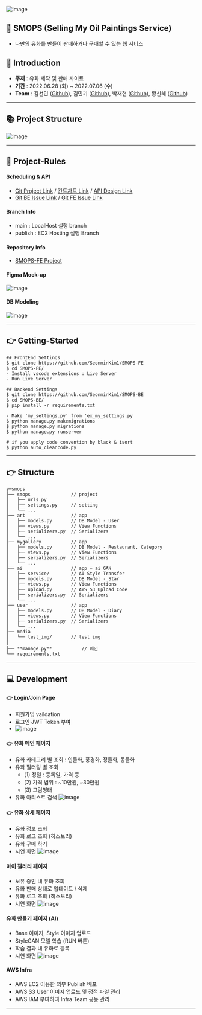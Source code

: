 ![image](https://user-images.githubusercontent.com/33525798/177453882-a8d55a06-1556-4a63-b1f8-244fca57b0a4.png)

## :owl: SMOPS (Selling My Oil Paintings Service)
- 나만의 유화를 만들어 판매하거나 구매할 수 있는 웹 서비스

## :panda_face: Introduction
- **주제** : 유화 제작 및 판매 사이트 
- **기간** : 2022.06.28 (화) ~ 2022.07.06 (수)
- **Team** : 김선민 ([Github](https://github.com/SeonminKim1)), 김민기 ([Github](https://github.com/kmingky)), 박재현 ([Github](https://github.com/Aeius)), 황신혜 ([Github](https://github.com/hwangshinhye)) 

<hr>

## 📚 Project Structure
![image](https://user-images.githubusercontent.com/33525798/177453424-fbabf1d3-6109-4e68-a9cd-83c265fc4637.png)
<hr>

## :handshake: Project-Rules
#### Scheduling & API 
- [Git Project Link](https://github.com/SeonminKim1/SMOPS-BE/projects/1) / [간트차트 Link](https://docs.google.com/spreadsheets/d/1_1Sx46dnKnI8_DLJQzAASMSr7u525RFjm2Iat0beU14/edit#gid=375979933) / [API Design Link](https://www.notion.so/12cc32feafcb4e81b2377f07b04a6824?v=5b05b526a18e434cb44d62f044b26bf7)
- [Git BE Issue Link](https://github.com/SeonminKim1/SMOPS-BE/issues) / [Git FE Issue Link](https://github.com/SeonminKim1/SMOPS-FE/issues)

#### Branch Info
- main : LocalHost 실행 branch
- publish : EC2 Hosting 실행 Branch

#### Repository Info
- [SMOPS-FE Project](https://github.com/SeonminKim1/SMOPS-FE)

#### Figma Mock-up
![image](https://user-images.githubusercontent.com/33525798/177453735-59c483e0-a638-42fd-bccb-47b1795641a3.png)

#### DB Modeling   
![image](https://user-images.githubusercontent.com/33525798/177455609-da9e00a8-560e-45d2-a174-b300e86b18c6.png)

<hr>

## 👉 Getting-Started

``` Run
## FrontEnd Settings
$ git clone https://github.com/SeonminKim1/SMOPS-FE
$ cd SMOPS-FE/
- Install vscode extensions : Live Server 
- Run Live Server

## Backend Settings
$ git clone https://github.com/SeonminKim1/SMOPS-BE
$ cd SMOPS-BE/
$ pip install -r requirements.txt

- Make 'my_settings.py' from 'ex_my_settings.py
$ python manage.py makemigrations
$ python manage.py migrations
$ python manage.py runserver

# if you apply code convention by black & isort
$ python auto_cleancode.py
```

<hr>

## 👉 Structure
```
┌─smops
├── smops               // project
│   ├── urls.py       
│   ├── settings.py     // setting
│   └── ...
├── art                 // app
│   ├── models.py       // DB Model - User
│   ├── views.py        // View Functions
│   ├── serializers.py  // Serializers
│   └── ...
├── mygallery           // app
│   ├── models.py       // DB Model - Restaurant, Category
│   ├── views.py        // View Functions
│   ├── serializers.py  // Serializers
│   └── ...
├── ai                  // app + ai GAN
│   ├── service/        // AI Style Transfer 
│   ├── models.py       // DB Model - Star 
│   ├── views.py        // View Functions
│   ├── upload.py       // AWS S3 Upload Code 
│   ├── serializers.py  // Serializers
│   └── ...
├── user                // app
│   ├── models.py       // DB Model - Diary
│   ├── views.py        // View Functions
│   ├── serializers.py  // Serializers
│   └── ...
├── media 
│   └── test_img/       // test img    
│
├── **manage.py**           // 메인
└── requirements.txt
```

<hr>


## :computer: Development

#### 👉 Login/Join Page
- 회원가입 vaildation
- 로그인 JWT Token 부여
- ![image](https://user-images.githubusercontent.com/33525798/177491113-4c7bfeba-a06b-4318-8284-645b2d04ffa4.png)


#### 👉 유화 메인 페이지
- 유화 카테고리 별 조회 : 인물화, 풍경화, 정물화, 동물화
- 유화 필터링 별 조회
   - (1) 정렬 : 등록일, 가격 등
   - (2) 가격 범위 : ~10만원, ~30만원
   - (3) 그림형태
- 유화 아티스트 검색
![image](https://user-images.githubusercontent.com/33525798/177491092-a2c4d2d8-fec9-46ad-bb43-9db7761b5c94.png)


#### 👉 유화 상세 페이지
- 유화 정보 조회
- 유화 로그 조회 (히스토리)
- 유화 구매 하기
- 시연 화면
![image](https://user-images.githubusercontent.com/33525798/177491675-803cad93-8ec6-470e-90aa-61da4d945b94.png)


#### 마이 갤러리 페이지
- 보유 중인 내 유화 조회
- 유화 판매 상태로 업데이트 / 삭제
- 유화 로그 조회 (히스토리)
- 시연 화면
![image](https://user-images.githubusercontent.com/33525798/177492835-9ad05cae-e962-4795-ac32-a4a225aa4836.png)


#### 유화 만들기 페이지 (AI)
- Base 이미지, Style 이미지 업로드
- StyleGAN 모델 학습 (RUN 버튼)
- 학습 결과 내 유화로 등록
- 시연 화면
![image](https://user-images.githubusercontent.com/33525798/177491166-fcc523d5-d761-4d6f-9bf1-55dc5188695a.png)


#### AWS Infra
- AWS EC2 이용한 외부 Publish 배포
- AWS S3 User 이미지 업로드 및 정적 파일 관리 
- AWS IAM 부여하여 Infra Team 공동 관리

<hr>
